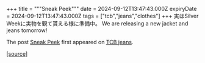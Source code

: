+++
title = """Sneak Peek"""
date = 2024-09-12T13:47:43.000Z
expiryDate = 2024-09-12T13:47:43.000Z
tags = ["tcb","jeans","clothes"]
+++
実はSilver Weekに実物を観て貰える様に準備中。 We are releasing a new jacket and jeans tomorrow!

The post [Sneak Peek](http://tcbjeans.com/2024/09/12/49087) first appeared on [TCB jeans](http://tcbjeans.com).

[[source]](http://tcbjeans.com/2024/09/12/49087)
